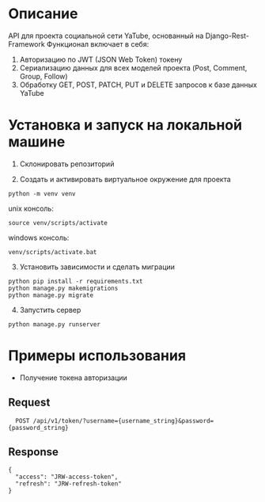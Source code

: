 # Описание
API для проекта социальной сети YaTube, основанный на Django-Rest-Framework
Функционал включает в себя:
1) Авторизацию по JWT (JSON Web Token) токену
2) Сериализацию данных для всех моделей проекта (Post, Comment, Group, Follow)
3) Обработку GET, POST, PATCH, PUT и DELETE запросов к базе данных YaTube

# Установка и запуск на локальной машине
1. Склонировать репозиторий

2. Создать и активировать виртуальное окружение для проекта

```python -m venv venv```

unix консоль:

```source venv/scripts/activate```

windows консоль:

```venv/scripts/activate.bat```

3. Установить зависимости и сделать миграции

```
python pip install -r requirements.txt
python manage.py makemigrations
python manage.py migrate
```

4. Запустить сервер

```python manage.py runserver```

# Примеры использования

* Получение токена авторизации
## Request
```
  POST /api/v1/token/?username={username_string}&password={password_string}
```
## Response
    {
      "access": "JRW-access-token",
      "refresh": "JRW-refresh-token"
    }
  
  
  
  
  
  

